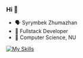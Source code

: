 ### Hi 💨

- 🗣️ Syrymbek Zhumazhan
- 🥋 Fullstack Developer
- 🌱 Computer Science, NU

[![My Skills](https://skillicons.dev/icons?i=go,py,react,nextjs,docker)](https://skillicons.dev)
<!--
Here are some ideas to get you started:

- 🔭 I’m currently working on ...
- 🌱 I’m currently learning ...
- 👯 I’m looking to collaborate on ...
- 🤔 I’m looking for help with ...
- 💬 Ask me about ...
- 📫 How to reach me: ...
- 😄 Pronouns: ...
- ⚡ Fun fact: ...
-->
